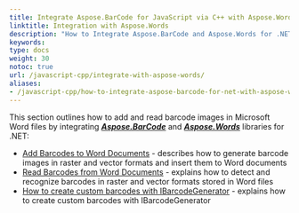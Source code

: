 ```yaml
---
title: Integrate Aspose.BarCode for JavaScript via C++ with Aspose.Words
linktitle: Integration with Aspose.Words
description: "How to Integrate Aspose.BarCode and Aspose.Words for .NET"
keywords:
type: docs
weight: 30
notoc: true
url: /javascript-cpp/integrate-with-aspose-words/
aliases: 
- /javascript-cpp/how-to-integrate-aspose-barcode-for-net-with-aspose-words/
---
```


This section outlines how to add and read barcode images in Microsoft Word files by integrating [***Aspose.BarCode***](https://products.aspose.com/barcode/net/) and [***Aspose.Words***](https://products.aspose.com/words/net/) libraries for .NET:

- [Add Barcodes to Word Documents](/barcode/javascript-cpp/add-barcode-to-word-document/) - describes how to generate barcode images in raster and vector formats and insert them to Word documents
- [Read Barcodes from Word Documents](/barcode/javascript-cpp/recognize-barcode-from-word-document/) - explains how to detect and recognize barcodes in raster and vector formats stored in Word files
- [How to create custom barcodes with IBarcodeGenerator](/barcode/javascript-cpp/how-to-create-custom-barcodes-with-ibarcodegenerator/) - explains how to create custom barcodes with IBarcodeGenerator